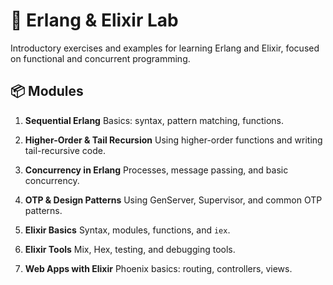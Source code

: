 # 🚀 Erlang & Elixir Lab

Introductory exercises and examples for learning Erlang and Elixir, focused on functional and concurrent programming.

## 📦 Modules

1. **Sequential Erlang**
   Basics: syntax, pattern matching, functions.

2. **Higher-Order & Tail Recursion**
   Using higher-order functions and writing tail-recursive code.

3. **Concurrency in Erlang**
   Processes, message passing, and basic concurrency.

4. **OTP & Design Patterns**
   Using GenServer, Supervisor, and common OTP patterns.

5. **Elixir Basics**
   Syntax, modules, functions, and `iex`.

6. **Elixir Tools**
   Mix, Hex, testing, and debugging tools.

7. **Web Apps with Elixir**
   Phoenix basics: routing, controllers, views.
